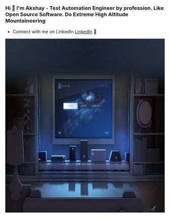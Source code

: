 ### Hi 👋 I'm Akshay - Test Automation Engineer by profession. Like Open Source Software. Do Extreme High Altitude Mountaineering

- Connect with me on LinkedIn <a href="https://www.linkedin.com/in/akshayupadhayay/">LinkedIn</a> 💼

<img src="https://github.com/akshayupadhayay/akshayupadhayay/blob/master/linux_room.png" width="1000" height="550">
